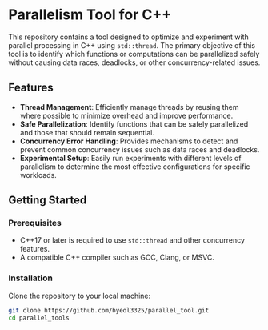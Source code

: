# Parallelism Tool for C++

This repository contains a tool designed to optimize and experiment with parallel processing in C++ using `std::thread`. The primary objective of this tool is to identify which functions or computations can be parallelized safely without causing data races, deadlocks, or other concurrency-related issues.

## Features

- **Thread Management**: Efficiently manage threads by reusing them where possible to minimize overhead and improve performance.
- **Safe Parallelization**: Identify functions that can be safely parallelized and those that should remain sequential.
- **Concurrency Error Handling**: Provides mechanisms to detect and prevent common concurrency issues such as data races and deadlocks.
- **Experimental Setup**: Easily run experiments with different levels of parallelism to determine the most effective configurations for specific workloads.

## Getting Started

### Prerequisites

- C++17 or later is required to use `std::thread` and other concurrency features.
- A compatible C++ compiler such as GCC, Clang, or MSVC.

### Installation

Clone the repository to your local machine:

```bash
git clone https://github.com/byeol3325/parallel_tool.git
cd parallel_tools
```

